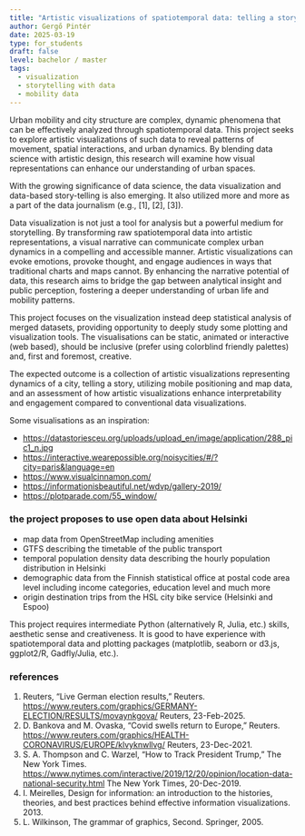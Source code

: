 ```yaml
---
title: "Artistic visualizations of spatiotemporal data: telling a story of a city with data"
author: Gergő Pintér
date: 2025-03-19
type: for_students
draft: false
level: bachelor / master
tags:
  - visualization
  - storytelling with data
  - mobility data
---
```


Urban mobility and city structure are complex, dynamic phenomena that can be effectively analyzed through spatiotemporal data. This project seeks to explore artistic visualizations of such data to reveal patterns of movement, spatial interactions, and urban dynamics. By blending data science with artistic design, this research will examine how visual representations can enhance our understanding of urban spaces.

With the growing significance of data science, the data visualization and data-based story-telling is also emerging.
It also utilized more and more as a part of the data journalism (e.g., [1], [2], [3]).

Data visualization is not just a tool for analysis but a powerful medium for storytelling.
By transforming raw spatiotemporal data into artistic representations, a visual narrative can communicate complex urban dynamics in a compelling and accessible manner.
Artistic visualizations can evoke emotions, provoke thought, and engage audiences in ways that traditional charts and maps cannot.
By enhancing the narrative potential of data, this research aims to bridge the gap between analytical insight and public perception, fostering a deeper understanding of urban life and mobility patterns.

This project focuses on the visualization instead deep statistical analysis of merged datasets, providing opportunity to deeply study some plotting and visualization tools.
The visualisations can be static, animated or interactive (web based), should be inclusive (prefer using colorblind friendly palettes) and, first and foremost, creative.

The expected outcome is a collection of artistic visualizations representing dynamics of a city, telling a story, utilizing mobile positioning and map data, and an assessment of how artistic visualizations enhance interpretability and engagement compared to conventional data visualizations.

Some visualisations as an inspiration:

<!-- - https://nightingaledvs.com/noisy-cities-behind-the-scenes-with-karim-douieb/ -->
- https://datastoriesceu.org/uploads/upload_en/image/application/288_pic1_n.jpg
- https://interactive.wearepossible.org/noisycities/#/?city=paris&language=en
- https://www.visualcinnamon.com/
- https://informationisbeautiful.net/wdvp/gallery-2019/
- https://plotparade.com/55_window/


### the project proposes to use open data about Helsinki

- map data from OpenStreetMap including amenities
- GTFS describing the timetable of the public transport
- temporal population density data describing the hourly population distribution in Helsinki
- demographic data from the Finnish statistical office at postal code area level including income categories, education level and much more
- origin destination trips from the HSL city bike service (Helsinki and Espoo)

This project requires intermediate Python (alternatively R, Julia, etc.) skills, aesthetic sense and creativeness.
It is good to have experience with spatiotemporal data and plotting packages (matplotlib, seaborn or d3.js, ggplot2/R, Gadfly/Julia, etc.).

### references

1. Reuters, “Live German election results,” Reuters. https://www.reuters.com/graphics/GERMANY-ELECTION/RESULTS/movaynkgova/ Reuters, 23-Feb-2025.
2. D. Bankova and M. Ovaska, “Covid swells return to Europe,” Reuters. https://www.reuters.com/graphics/HEALTH-CORONAVIRUS/EUROPE/klvyknwllvg/ Reuters, 23-Dec-2021.
3. S. A. Thompson and C. Warzel, “How to Track President Trump,” The New York Times. https://www.nytimes.com/interactive/2019/12/20/opinion/location-data-national-security.html The New York Times, 20-Dec-2019.
4. I. Meirelles, Design for information: an introduction to the histories, theories, and best practices behind effective information visualizations. 2013.
5. L. Wilkinson, The grammar of graphics, Second. Springer, 2005.
